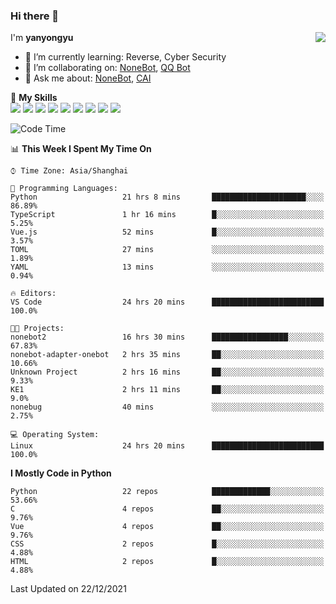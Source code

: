 ### Hi there 👋

<a href="#">
  <img align="right" src="https://github-readme-stats.vercel.app/api?username=yanyongyu&count_private=true&show_icons=true&bg_color=15,f2f7fd,E0EAFC" />
</a>

I'm **yanyongyu**

- 🌱 I’m currently learning: Reverse, Cyber Security
- 👯 I’m collaborating on: [NoneBot](https://github.com/nonebot), [QQ Bot](https://github.com/Mrs4s/go-cqhttp)
- 💬 Ask me about: [NoneBot](https://github.com/nonebot), [CAI](https://github.com/cscs181/CAI)

🌟 **My Skills**  
![](https://img.shields.io/badge/-Python-3e74a2?style=flat-square&logo=Python&logoColor=fff)
![](https://img.shields.io/badge/-Node.js-339933?style=flat-square&logo=Node.js&logoColor=fff)
![](https://img.shields.io/badge/-Vue-4fc08d?style=flat-square&logo=Vue.js&logoColor=fff)
![](https://img.shields.io/badge/-React-2d98ce?style=flat-square&logo=React&logoColor=fff)
![](https://img.shields.io/badge/-Docker-2496ED?style=flat-square&logo=Docker&logoColor=fff)
![](https://img.shields.io/badge/-Linux-000000?style=flat-square&logo=Linux&logoColor=fff)
![](https://img.shields.io/badge/-MySQL-4479A1?style=flat-square&logo=MySQL&logoColor=fff)
![](https://img.shields.io/badge/-Redis-DC382D?style=flat-square&logo=Redis&logoColor=fff)
![](https://img.shields.io/badge/-MongoDB-47A248?style=flat-square&logo=MongoDB&logoColor=fff)

<!--START_SECTION:waka-->
![Code Time](http://img.shields.io/badge/Code%20Time-1%2C917%20hrs%2034%20mins-blue)

📊 **This Week I Spent My Time On** 

```text
⌚︎ Time Zone: Asia/Shanghai

💬 Programming Languages: 
Python                   21 hrs 8 mins       █████████████████████░░░░   86.89% 
TypeScript               1 hr 16 mins        █░░░░░░░░░░░░░░░░░░░░░░░░   5.25% 
Vue.js                   52 mins             █░░░░░░░░░░░░░░░░░░░░░░░░   3.57% 
TOML                     27 mins             ░░░░░░░░░░░░░░░░░░░░░░░░░   1.89% 
YAML                     13 mins             ░░░░░░░░░░░░░░░░░░░░░░░░░   0.94%

🔥 Editors: 
VS Code                  24 hrs 20 mins      █████████████████████████   100.0%

🐱‍💻 Projects: 
nonebot2                 16 hrs 30 mins      █████████████████░░░░░░░░   67.83% 
nonebot-adapter-onebot   2 hrs 35 mins       ██░░░░░░░░░░░░░░░░░░░░░░░   10.66% 
Unknown Project          2 hrs 16 mins       ██░░░░░░░░░░░░░░░░░░░░░░░   9.33% 
KE1                      2 hrs 11 mins       ██░░░░░░░░░░░░░░░░░░░░░░░   9.0% 
nonebug                  40 mins             ░░░░░░░░░░░░░░░░░░░░░░░░░   2.75%

💻 Operating System: 
Linux                    24 hrs 20 mins      █████████████████████████   100.0%

```

**I Mostly Code in Python** 

```text
Python                   22 repos            █████████████░░░░░░░░░░░░   53.66% 
C                        4 repos             ██░░░░░░░░░░░░░░░░░░░░░░░   9.76% 
Vue                      4 repos             ██░░░░░░░░░░░░░░░░░░░░░░░   9.76% 
CSS                      2 repos             █░░░░░░░░░░░░░░░░░░░░░░░░   4.88% 
HTML                     2 repos             █░░░░░░░░░░░░░░░░░░░░░░░░   4.88%

```



 Last Updated on 22/12/2021
<!--END_SECTION:waka-->
